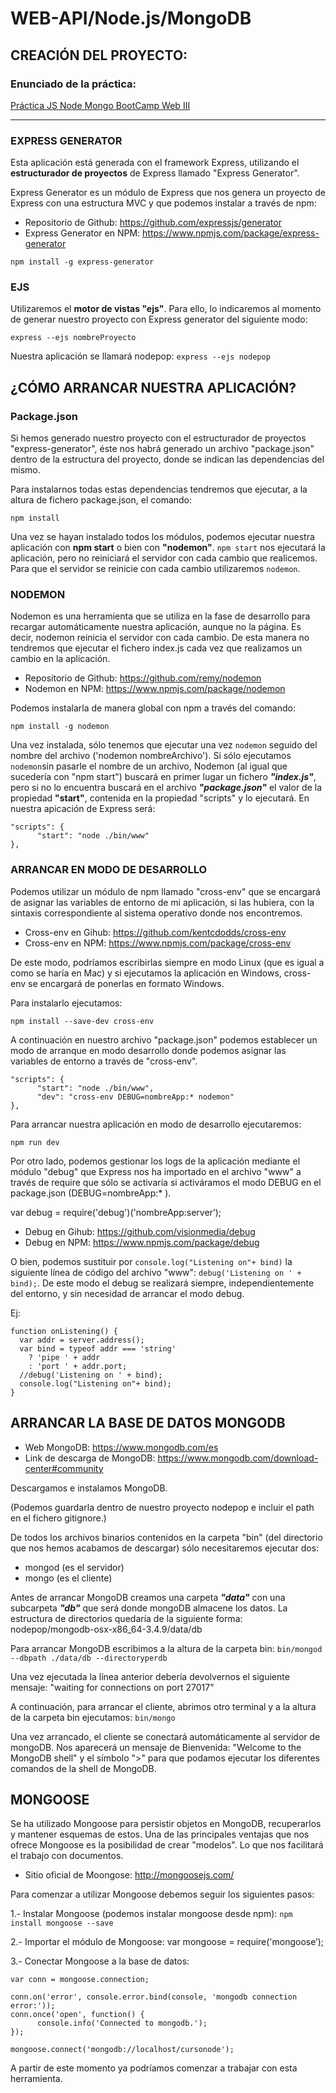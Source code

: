 # WEB-API/Node.js/MongoDB

## CREACIÓN DEL PROYECTO:

### Enunciado de la práctica: 
[Práctica JS Node Mongo BootCamp Web III](https://github.com/agdwm/04_KC_Node_MongoDB_Entrega/blob/master/practica_JS_Node_Mongo_BootWeb3.pdf)

______

### EXPRESS GENERATOR
Esta aplicación está generada con el framework Express, utilizando el **estructurador de proyectos** de Express llamado "Express Generator".

Express Generator es un módulo de Express que nos genera un proyecto de Express con una estructura MVC y que podemos instalar a través de npm:

* Repositorio de Github: <https://github.com/expressjs/generator>
* Express Generator en NPM: <https://www.npmjs.com/package/express-generator>

`npm install -g express-generator`


### EJS
Utilizaremos el **motor de vistas "ejs"**. Para ello, lo indicaremos al momento de generar nuestro proyecto con Express generator del siguiente modo:

`express --ejs nombreProyecto`

Nuestra aplicación se llamará nodepop: `express --ejs nodepop`


## ¿CÓMO ARRANCAR NUESTRA APLICACIÓN?

### Package.json
Si hemos generado nuestro proyecto con el estructurador de proyectos "express-generator", éste nos habrá generado un archivo "package.json" dentro de la estructura del proyecto, donde se indican las dependencias del mismo.

Para instalarnos todas estas dependencias tendremos que ejecutar, a la altura de fichero package.json, el comando:

`npm install` 

Una vez se hayan instalado todos los módulos, podemos ejecutar nuestra aplicación con **npm start** o bien con **"nodemon"**. 
`npm start` nos ejecutará la aplicación, pero no reiniciará el servidor con cada cambio que realicemos. Para que el servidor se reinicie con cada cambio utilizaremos `nodemon`.


### NODEMON 
Nodemon es una herramienta que se utiliza en la fase de desarrollo para recargar automáticamente nuestra aplicación, aunque no la página. Es decir, nodemon reinicia el servidor con cada cambio.
De esta manera no tendremos que ejecutar el fichero index.js cada vez que realizamos un cambio en la aplicación.

* Repositorio de Github: <https://github.com/remy/nodemon>
* Nodemon en NPM: <https://www.npmjs.com/package/nodemon>

Podemos instalarla de manera global con npm a través del comando: 

`npm install -g nodemon`

Una vez instalada, sólo tenemos que ejecutar una vez `nodemon` seguido del nombre del archivo ('nodemon nombreArchivo'). Si sólo ejecutamos `nodemon`sin pasarle el nombre de un archivo, Nodemon (al igual que sucedería con "npm start") buscará en primer lugar un fichero ***"index.js"***, pero si no lo encuentra buscará en el archivo ***"package.json"*** el valor de la propiedad **"start"**, contenida en la propiedad "scripts" y lo ejecutará. En nuestra apicación de Express será:

```
"scripts": {
      "start": "node ./bin/www"
},
```
### ARRANCAR EN MODO DE DESARROLLO
Podemos utilizar un módulo de npm llamado "cross-env" que se encargará de asignar las variables de entorno de mi aplicación, si las hubiera, con la sintaxis correspondiente al sistema operativo donde nos encontremos.

* Cross-env en Gihub: <https://github.com/kentcdodds/cross-env>
* Cross-env en NPM: <https://www.npmjs.com/package/cross-env>

De este modo, podríamos escribirlas siempre en modo Linux (que es igual a como se haría en Mac) y si ejecutamos la aplicación en Windows, cross-env se encargará de ponerlas en formato Windows.

Para instalarlo ejecutamos:

`npm install --save-dev cross-env`

A continuación en nuestro archivo "package.json" podemos establecer un modo de arranque en modo desarrollo donde podemos asignar las variables de entorno a través de "cross-env".

```
"scripts": {
      "start": "node ./bin/www",
      "dev": "cross-env DEBUG=nombreApp:* nodemon"
},
```

Para arrancar nuestra aplicación en modo de desarrollo ejecutaremos:

`npm run dev`

Por otro lado, podemos gestionar los logs de la aplicación mediante el módulo "debug" que Express nos ha importado en el archivo "www" a través de require que sólo se activaría si activáramos el modo DEBUG en el package.json (DEBUG=nombreApp:* ).

var debug = require('debug')('nombreApp:server’);

* Debug en Gihub: <https://github.com/visionmedia/debug>
* Debug en NPM: <https://www.npmjs.com/package/debug>

O bien, podemos sustituir por `console.log("Listening on"+ bind)` la siguiente línea de código del archivo "www": `debug('Listening on ' + bind);`.
De este modo el debug se realizará siempre, independientemente del entorno, y sin necesidad de arrancar el modo debug.

Ej:

```
function onListening() {
  var addr = server.address();
  var bind = typeof addr === 'string'
    ? 'pipe ' + addr
    : 'port ' + addr.port;
  //debug('Listening on ' + bind);
  console.log("Listening on"+ bind);
}
```

## ARRANCAR LA BASE DE DATOS MONGODB

* Web MongoDB: <https://www.mongodb.com/es>
* Link de descarga de MongoDB: <https://www.mongodb.com/download-center#community>

Descargamos e instalamos MongoDB. 

(Podemos guardarla dentro de nuestro proyecto nodepop e incluir el path en el fichero gitignore.)

De todos los archivos binarios contenidos en la carpeta "bin" (del directorio que nos hemos acabamos de descargar) sólo necesitaremos ejecutar dos: 
- mongod (es el servidor)
- mongo (es el cliente)

Antes de arrancar MongoDB creamos una carpeta ***"data"*** con una subcarpeta ***"db"*** que será donde mongoDB almacene los datos. 
La estructura de directorios quedaría de la siguiente forma:
nodepop/mongodb-osx-x86_64-3.4.9/data/db

Para arrancar MongoDB escribimos a la altura de la carpeta bin:
`bin/mongod --dbpath ./data/db --directoryperdb`

Una vez ejecutada la línea anterior debería devolvernos el siguiente mensaje: 
"waiting for connections on port 27017"

A continuación, para arrancar el cliente, abrimos otro terminal y a la altura de la carpeta bin ejecutamos:
`bin/mongo`

Una vez arrancado, el cliente se conectará automáticamente al servidor de mongoDB.
Nos aparecerá un mensaje de Bienvenida: "Welcome to the MongoDB shell" y el símbolo ">" para que podamos ejecutar los diferentes comandos de la shell de MongoDB.

## MONGOOSE

Se ha utilizado Mongoose para persistir objetos en MongoDB, recuperarlos y mantener esquemas de estos. 
Una de las principales ventajas que nos ofrece Mongoose es la posibilidad de crear "modelos". Lo que nos facilitará el trabajo con documentos.

* Sitio oficial de Moongose: <http://mongoosejs.com/>

Para comenzar a utilizar Mongoose debemos seguir los siguientes pasos: 

1.- Instalar Mongoose (podemos instalar mongoose desde npm):
`npm install mongoose --save`

2.- Importar el módulo de Mongoose:
var mongoose = require('mongoose’);

3.- Conectar Mongoose a la base de datos:

```
var conn = mongoose.connection;

conn.on('error', console.error.bind(console, 'mongodb connection error:'));
conn.once('open', function() {
      console.info('Connected to mongodb.');
});

mongoose.connect('mongodb://localhost/cursonode');
```
A partir de este momento ya podríamos comenzar a trabajar con esta herramienta.
